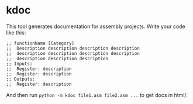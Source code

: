 # kdoc

This tool generates documentation for assembly projects. Write your code like this:

    ;; functionName [Category]
    ;;  Description description description description
    ;;  description description description description
    ;;  description description description
    ;; Inputs:
    ;;  Register: description
    ;;  Register: description
    ;; Outputs:
    ;;  Register: description

And then run `python -m kdoc file1.asm file2.asm ...` to get docs in html/.
